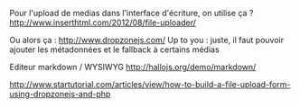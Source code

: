 Pour l'upload de medias dans l'interface d'écriture, on utilise ça  ? 
http://www.inserthtml.com/2012/08/file-uploader/

Ou alors ça : http://www.dropzonejs.com/
Up to you : juste, il faut pouvoir ajouter les métadonnées et le fallback à certains médias


Editeur markdown / WYSIWYG
http://hallojs.org/demo/markdown/


http://www.startutorial.com/articles/view/how-to-build-a-file-upload-form-using-dropzonejs-and-php